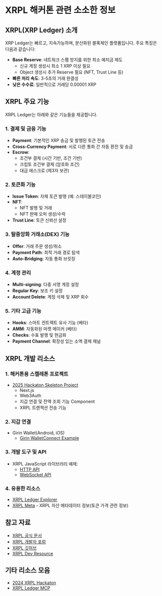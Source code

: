 # XRPL 해커톤 관련 소소한 정보

## XRPL(XRP Ledger) 소개

XRP Ledger는 빠르고, 지속가능하며, 분산화된 블록체인 플랫폼입니다. 주요 특징은 다음과 같습니다:

- **Base Reserve**: 네트워크 스팸 방지를 위한 최소 예치금 제도
  - 신규 계정 생성시 최소 1 XRP 이상 필요
  - Object 생성시 추가 Reserve 필요 (NFT, Trust Line 등)
- **빠른 처리 속도**: 3-5초의 거래 완결성
- **낮은 수수료**: 일반적으로 거래당 0.00001 XRP

## XRPL 주요 기능

XRPL Ledger는 아래와 같은 기능들을 제공합니다.

### 1. 결제 및 금융 기능

- **Payment**: 기본적인 XRP 송금 및 발행된 토큰 전송
- **Cross-Currency Payment**: 서로 다른 통화 간 자동 환전 및 송금
- **Escrow**:
  - 조건부 결제 (시간 기반, 조건 기반)
  - 크립토 조건부 결제 (암호화 조건)
  - 대금 에스크로 (제3자 보관)

### 2. 토큰화 기능

- **Issue Token**: 자체 토큰 발행 (예: 스테이블코인)
- **NFT**:
  - NFT 발행 및 거래
  - NFT 판매 오퍼 생성/수락
- **Trust Line**: 토큰 신뢰선 설정

### 3. 탈중앙화 거래소(DEX) 기능

- **Offer**: 거래 주문 생성/취소
- **Payment Path**: 최적 거래 경로 탐색
- **Auto-Bridging**: 자동 통화 브릿징

### 4. 계정 관리

- **Multi-signing**: 다중 서명 계정 설정
- **Regular Key**: 보조 키 설정
- **Account Delete**: 계정 삭제 및 XRP 회수

### 5. 기타 고급 기능

- **Hooks**: 스마트 컨트랙트 유사 기능 (베타)
- **AMM**: 자동화된 마켓 메이커 (베타)
- **Checks**: 수표 발행 및 현금화
- **Payment Channel**: 확장성 있는 소액 결제 채널

## XRPL 개발 리소스

### 1. 해커톤용 스켈레톤 프로젝트

- [2025 Hackaton Skeleton Project](/2025-hackaton-skeleton)
  - Next.js
  - Web3Auth
  - 지갑 연결 및 잔액 조회 기능 Component
  - XRPL 트랜잭션 전송 기능

### 2. 지갑 연결

- Girin Wallet(Android, iOS)
  - [Girin WalletConnect Example](https://github.com/girin-app/girin-walletconnect-example)

### 3. 개발 도구 및 API

- XRPL JavaScript 라이브러리 예제:
  - [HTTP API](http.js)
  - [WebSocket API](websocket.js)

### 4. 유용한 리소스

- [XRPL Ledger Explorer](https://livenet.xrpl.org/)
- [XRPL Meta](https://xrplmeta.org/) - XRPL 자산 메타데이터 정보(토큰 가격 관련 정보)

## 참고 자료

- [XRPL 공식 문서](https://xrpl.org/docs.html)
- [XRPL 개발자 포럼](https://dev.to/ripplexdev)
- [XRPL 깃허브](https://github.com/XRPLF)
- [XRPL Dev Resource](https://linktr.ee/rippledevrel)

## 기타 리소스 모음

- [2024 XRPL Hackaton](https://github.com/XRPL-Hackathon-Seoul-2024)
- [XRPL Ledger MCP](https://github.com/strangelove-ventures/web3-mcp)

